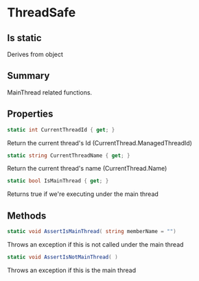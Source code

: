 # ThreadSafe

## Is static
Derives from object

## Summary

MainThread related functions.
## Properties

```c#
static int CurrentThreadId { get; } 
```
Return the current thread's Id (CurrentThread.ManagedThreadId)
```c#
static string CurrentThreadName { get; } 
```
Return the current thread's name (CurrentThread.Name)
```c#
static bool IsMainThread { get; } 
```
Returns true if we're executing under the main thread
## Methods

```c#
static void AssertIsMainThread( string memberName = "") 
```
Throws an exception if this is not called under the main thread
```c#
static void AssertIsNotMainThread( ) 
```
Throws an exception if this is the main thread
